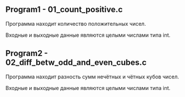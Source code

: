 ## Program1 - 01_count_positive.c
Программа находит количество положительных чисел.

Входные и выходные данные являются целыми числами типа int.
## Program2 - 02_diff_betw_odd_and_even_cubes.c
Программа находит разность сумм нечётных и чётных кубов чисел.

Входные и выходные данные являются целыми числами типа int.

